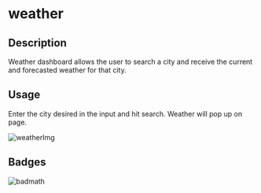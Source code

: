 # weather

## Description
Weather dashboard allows the user to search a city and receive the current and forecasted weather for that city. 

## Usage
Enter the city desired in the input and hit search. Weather will pop up on page.

![weatherImg](https://user-images.githubusercontent.com/110785267/189556129-bce3e014-1983-4230-990f-58d1aaba8886.jpeg)

## Badges
![badmath](https://img.shields.io/github/languages/top/lernantino/badmath)